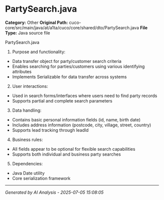 # PartySearch.java

**Category:** Other
**Original Path:** cuco-core/src/main/java/at/a1ta/cuco/core/shared/dto/PartySearch.java
**File Type:** Java source file

PartySearch.java
1. Purpose and functionality:
- Data transfer object for party/customer search criteria
- Enables searching for parties/customers using various identifying attributes
- Implements Serializable for data transfer across systems

2. User interactions:
- Used in search forms/interfaces where users need to find party records
- Supports partial and complete search parameters

3. Data handling:
- Contains basic personal information fields (id, name, birth date)
- Includes address information (postcode, city, village, street, country)
- Supports lead tracking through leadId

4. Business rules:
- All fields appear to be optional for flexible search capabilities
- Supports both individual and business party searches

5. Dependencies:
- Java Date utility
- Core serialization framework

---
*Generated by AI Analysis - 2025-07-05 15:08:05*

